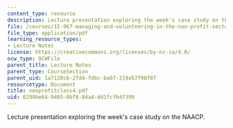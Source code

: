 ```yaml
---
content_type: resource
description: Lecture presentation exploring the week's case study on the NAACP.
file: /courses/15-967-managing-and-volunteering-in-the-non-profit-sector-spring-2005/0299be6494050bf884a4dd1fcfb4f399_nonprofitclass4.pdf
file_type: application/pdf
learning_resource_types:
- Lecture Notes
license: https://creativecommons.org/licenses/by-nc-sa/4.0/
ocw_type: OCWFile
parent_title: Lecture Notes
parent_type: CourseSection
parent_uid: 1a7120c6-2fd4-fdbc-ba6f-219a57f98f87
resourcetype: Document
title: nonprofitclass4.pdf
uid: 0299be64-9405-0bf8-84a4-dd1fcfb4f399
---
```

Lecture presentation exploring the week's case study on the NAACP.